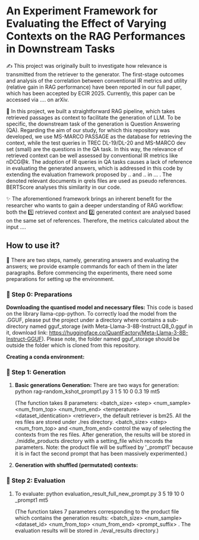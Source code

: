 # An Experiment Framework for Evaluating the Effect of Varying Contexts on the RAG Performances in Downstream Tasks

:writing_hand: This project was originally built to investigate how relevance is transmitted from the retriever to the generator. The first-stage outcomes and analysis of the correlation between conventional IR metrics and utility (relative gain in RAG performance) have been reported in our full paper, which has been accepted by ECIR 2025. Currently, this paper can be accessed via .... on arXiv.

:dart: In this project, we built a straightforward RAG pipeline, which takes retrieved passages as context to facilitate the generation of LLM. To be specific, the downstream task of the generation is Question Answering (QA). Regarding the aim of our study, for which this repository was developed, we use MS-MARCO PASSAGE as the database for retrieving the context, while the test queries in TREC DL-19/DL-20 and MS-MARCO dev set (small) are the questions in the QA task. In this way, the relevance of retrieved context can be well assessed by conventional IR metrics like nDCG@*k*. The adoption of IR queries in QA tasks causes a lack of reference in evaluating the generated answers, which is addressed in this code by extending the evaluation framework proposed by .. and .. in ... . The denoted relevant documents in qrels files are used as pseudo references. BERTScore analyses this similarity in our code.

:sparkles: The aforementioned framework brings an inherent benefit for the researcher who wants to gain a deeper understanding of RAG workflow: both the :one: retrieved context and :two: generated context are analysed based on the same set of references. Therefore, the metrics calculated about the input .... 

## How to use it?

:footprints: There are two steps, namely, generating answers and evaluating the answers; we provide example commands for each of them in the later paragraphs. Before commencing the experiments, there need some preparations for setting up the environment.

### :large_blue_diamond: Step 0: Preparations

**Downloading the quantised model and necessary files:** This code is based on the library llama-cpp-python. To correctly load the model from the .GGUF, please put the project under a directory where contains a sub-directory named 
gguf_storage (with Meta-Llama-3-8B-Instruct.Q8_0.gguf in it, download link: https://huggingface.co/QuantFactory/Meta-Llama-3-8B-Instruct-GGUF). Please note, the folder named gguf_storage should be outside the folder which is cloned from this repository.

**Creating a conda environment:**

### :large_blue_diamond: Step 1: Generation

1. **Basic generations Generation:**
   There are two ways for generation: python rag-random_kshot_prompt1.py 3 1 5 10 0 0.3 19 mt5

   (The function takes 8 parameters: <batch_size> \<step> <num_sample> <num_from_top> <num_from_end> \<temperature> <dataset_identication> \<retriever>, the default retriever is bm25.
   All the res files are stored under ./res directory. <batch_size> \<step> <num_from_top> and <num_from_end> control the way of selecting the contexts from the res files.
   After generation, the results will be stored in ./middle_products directory with a setting_file which records the parameters.
   Note: the product file will be suffixed by '_prompt1' because it is in fact the second prompt that has been massively experimented.)

2. **Generation with shuffled (permutated) contexts:**

### :large_blue_diamond: Step 2: Evaluation

1. To evaluate: python evaluation_result_full_new_prompt.py 3 5 19 10 0 _prompt1 mt5

   (The function takes 7 parameters corresponding to the product file which contains the generation results: <batch_size> <num_sample> <dataset_id> <num_from_top> <num_from_end> <prompt_suffix> <retriever>.
   The evaluation results will be stored in ./eval_results directory.)
